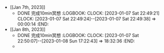 - [[Jan 7th, 2023]]
	- DONE 完成10min冥想
	  :LOGBOOK:
	  CLOCK: [2023-01-07 Sat 22:49:21]
	  CLOCK: [2023-01-07 Sat 22:49:24]--[2023-01-07 Sat 22:49:38] =>  00:00:14
	  :END:
- [[Jan 8th, 2023]]
	- DONE 完成10min冥想
	  :LOGBOOK:
	  CLOCK: [2023-01-07 Sat 22:50:07]--[2023-01-08 Sun 17:22:43] =>  18:32:36
	  :END:
	-